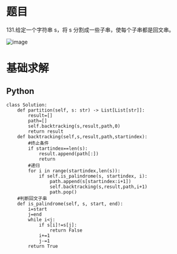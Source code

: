 # 题目

131.给定一个字符串 s，将 s 分割成一些子串，使每个子串都是回文串。

![image](https://github.com/user-attachments/assets/18d75488-5ee6-4d53-9d15-ec7303585294)


# 基础求解
## Python
```
class Solution:
    def partition(self, s: str) -> List[List[str]]:
        result=[]
        path=[]
        self.backtracking(s,result,path,0)
        return result
    def backtracking(self,s,result,path,startindex):
        #终止条件
        if startindex==len(s):
            result.append(path[:])
            return
        #递归
        for i in range(startindex,len(s)):
            if self.is_palindrome(s, startindex, i):
                path.append(s[startindex:i+1])
                self.backtracking(s,result,path,i+1)
                path.pop()
    #判断回文子串
    def is_palindrome(self, s, start, end):
        i=start
        j=end
        while i<j:
            if s[i]!=s[j]:
                return False
            i+=1
            j-=1
        return True
```
